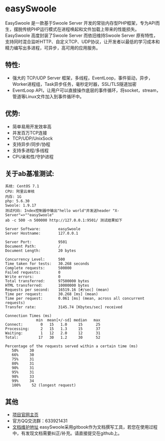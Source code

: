 
# easySwoole

EasySwoole 是一款基于Swoole Server 开发的常驻内存型PHP框架，专为API而生，摆脱传统PHP运行模式在进程唤起和文件加载上带来的性能损失。EasySwoole 高度封装了Swoole Server 而依旧维持Swoole Server 原有特性，支持同时混合监听HTTP、自定义TCP、UDP协议，让开发者以最低的学习成本和精力编写出多进程，可异步，高可用的应用服务。 

## 特性:

- 强大的 TCP/UDP Server 框架，多线程，EventLoop，事件驱动，异步，Worker进程组，Task异步任务，毫秒定时器，SSL/TLS隧道加密
- EventLoop API，让用户可以直接操作底层的事件循环，将socket，stream，管道等Linux文件加入到事件循环中。

## 优势:

- 简单易用开发效率高
- 并发百万TCP连接
- TCP/UDP/UnixSock
- 支持异步/同步/协程
- 支持多进程/多线程
- CPU亲和性/守护进程

## 关于ab基准测试:
```
系统: CentOS 7.1 
CPU: 阿里云单核
内存: 1G
php: 5.6.30
Swoole: 1.9.17
测试代码: Index控制器中输出"hello world"并发送header "X-Server"=>""easySwoole"
ab -c 500 -n 500000 http://127.0.0.1:9501/ 测试结果如下

Server Software:        easySwoole
Server Hostname:        127.0.0.1
    
Server Port:            9501
Document Path:          /
Document Length:        20 bytes
    
Concurrency Level:      500
Time taken for tests:   30.268 seconds
Complete requests:      500000
Failed requests:        0
Write errors:           0
Total transferred:      97500000 bytes
HTML transferred:       10000000 bytes
Requests per second:    16519.16 [#/sec] (mean)
Time per request:       30.268 [ms] (mean)
Time per request:       0.061 [ms] (mean, across all concurrent requests)
Transfer rate:          3145.74 [Kbytes/sec] received
    
Connection Times (ms)
              min  mean[+/-sd] median   max
Connect:        0   15   1.0     15      25
Processing:     2   15   1.3     15      37
Waiting:        1   12   2.0     12      31
Total:         17   30   1.2     30      52
    
Percentage of the requests served within a certain time (ms)
   50%     30
   66%     30
   75%     31
   80%     31
   90%     31
   95%     31
   98%     33
   99%     34
   100%     52 (longest request)
```
## 其他

- [项目官网主页](http://www.easyswoole.com/)
- 官方QQ交流群：633921431
- [文档维护地址](https://github.com/kiss291323003/doc-easyswoole) 
    easySwoole采用gitbook作为文档撰写工具，若您在使用过程中，有发现文档需要纠正/补充。请直接提交在github上。

<script>
    var _hmt = _hmt || [];
    (function() {
        var hm = document.createElement("script");
        hm.src = "https://hm.baidu.com/hm.js?4c8d895ff3b25bddb6fa4185c8651cc3";
        var s = document.getElementsByTagName("script")[0];
        s.parentNode.insertBefore(hm, s);
    })();
</script>    

    
    